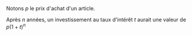 Notons $p$ le prix d'achat d'un article.

Après $n$ années, un investissement au taux d'intérêt $t$ aurait une valeur de $p(1+t)^n$

